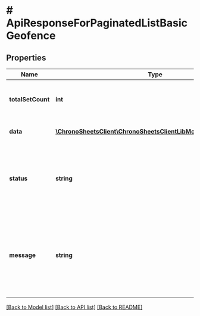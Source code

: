 # # ApiResponseForPaginatedListBasicGeofence

## Properties

Name | Type | Description | Notes
------------ | ------------- | ------------- | -------------
**totalSetCount** | **int** | The count of total records that are being paginated | [optional] 
**data** | [**\ChronoSheetsClient\ChronoSheetsClientLibModel\BasicGeofence[]**](BasicGeofence.md) | The main Data of the response | [optional] 
**status** | **string** | The API response status. Indicates if the request was successful, failed or was unauthorised. | [optional] 
**message** | **string** | A message to accompany the response status.  If the Status is failed, this message will hint why it failed and what you need to do. | [optional] 

[[Back to Model list]](../../README.md#documentation-for-models) [[Back to API list]](../../README.md#documentation-for-api-endpoints) [[Back to README]](../../README.md)


